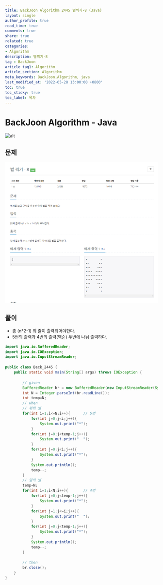 ```yaml
---
title: BackJoon Algorithm 2445 별찍기-8 (Java)
layout: single
author_profile: true
read_time: true
comments: true
share: true
related: true
categories:
- Algorithm
description: 별찍기-8
tag : BackJoon
article_tag1: Algorithm
article_section: Algorithm
meta_keywords: BackJoon,Algorithm, java
last_modified_at: '2022-05-28 13:00:00 +0800'
toc: true
toc_sticky: true
toc_label: 목차
---
```


BackJoon Algorithm - Java
====================

![alt](https://d2gd6pc034wcta.cloudfront.net/images/logo@2x.png)

## 문제

![alt](/assets/images/post/Algorithm/2445.png)


## 풀이

* 총 (n*2-1) 의 줄이 출력되어야한다.
* 5번의 출력과 4번의 출력(역순) 두번에 나눠 출력하다. 

```java
import java.io.BufferedReader;
import java.io.IOException;
import java.io.InputStreamReader;

public class Back_2445 {
    public static void main(String[] args) throws IOException {

        // given
        BufferedReader br = new BufferedReader(new InputStreamReader(System.in));
        int N = Integer.parseInt(br.readLine());
        int temp=N;
        // when
        // 위의 별
        for(int i=1;i<=N;i++){      // 5번
            for(int j=0;j<i;j++){
                System.out.print("*");
            }
            for(int j=0;j<temp-1;j++){
                System.out.print("  ");
            }
            for(int j=0;j<i;j++){
                System.out.print("*");
            }
            System.out.println();
            temp--;
        }
        // 밑의 별
        temp=N;
        for(int i=1;i<N;i++){       // 4번
            for(int j=0;j<temp-1;j++){
                System.out.print("*");
            }
            for(int j=1;j<=i;j++){
                System.out.print("  ");
            }
            for(int j=0;j<temp-1;j++){
                System.out.print("*");
            }
            System.out.println();
            temp--;
        }

        // then
        br.close();
    }
}




```



